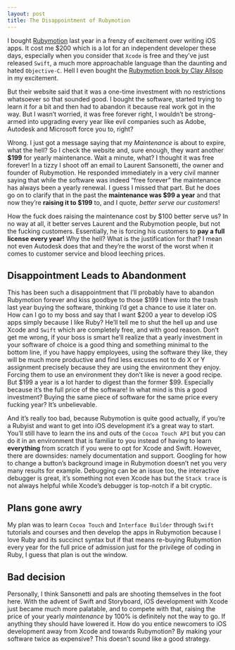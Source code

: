 ```yaml
---
layout: post
title: The Disappointment of Rubymotion
---
```


I bought [Rubymotion](http://rubymotion.com) last year in a frenzy of excitement over writing iOS apps. It cost me $200 which is a lot for an independent developer these days, especially when you consider that `Xcode` is free and they’ve just released `Swift`, a much more approachable language than the daunting and hated `Objective-C`. Hell I even bought the [Rubymotion book by Clay Allsop](https://pragprog.com/book/carubym/rubymotion) in my excitement.

But their website said that it was a one-time investment with no restrictions whatsoever so that sounded good. I bought the software, started trying to learn it for a bit and then had to abandon it because real work got in the way. But I wasn’t worried, it was free forever right, I wouldn’t be strong-armed into upgrading every year like evil companies such as Adobe, Autodesk and Microsoft force you to, right? 

Wrong. I just got a message saying that my *Maintenance* is about to expire, what the hell? So I check the website and, sure enough, they want another **$199** for yearly maintenance. Wait a minute, what? I thought it was free forever! In a tizzy I shoot off an email to Laurent Sansonetti, the owner and founder of Rubymotion. He responded immediately in a very civil manner saying that while the software was indeed “free forever” the maintenance has always been a yearly renewal. I guess I missed that part. But he does go on to clarify that in the past the **maintenance was $99 a year** and that now they’re **raising it to $199** to, and I quote, *better serve our customers*!

How the fuck does raising the maintenance cost by $100 better serve us? In no way at all, it better serves Laurent and the Rubymotion people, but not the fucking customers. Essentially, he is forcing his customers to **pay a full license every year!** Why the hell? What is the justification for that? I mean not even Autodesk does that and they’re the worst of the worst when it comes to customer service and blood leeching prices. 

## Disappointment Leads to Abandonment
This has been such a disappointment that I’ll probably have to abandon Rubymotion forever and kiss goodbye to those $199 I thew into the trash last year buying the software, thinking I’d get a chance to use it later on. How can I go to my boss and say that I want $200 a year to develop iOS apps simply because I like Ruby? He’ll tell me to shut the hell up and use Xcode and `Swift` which are completely free, and with good reason. Don’t get me wrong, if your boss is smart he’ll realize that a yearly investment in your software of choice is a good thing and something minimal to the bottom line, if you have happy employees, using the software they like, they will be much more productive and find less excuses not to do X or Y assignment precisely because they are using the environment they enjoy. Forcing them to use an environment they don’t like is never a good recipe. But $199 a year is a lot harder to digest than the former $99. Especially because it’s the full price of the software! In what mind is this a good investment? Buying the same piece of software for the same price every fucking year? It’s unbelievable. 

And it’s really too bad, because Rubymotion is quite good actually, if you’re a Rubyist and want to get into iOS development it’s a great way to start. You’ll still have to learn the ins and outs of the `Cocoa Touch API` but you can do it in an environment that is familiar to you instead of having to learn **everything** from scratch if you were to opt for Xcode and Swift. However, there are downsides: namely documentation and support. Googling for how to change a button’s background image in Rubymotion doesn’t net you very many results for example. Debugging can be an issue too, the interactive debugger is great, it’s something not even Xcode has but the `Stack trace` is not always helpful while Xcode’s debugger is top-notch if a bit cryptic. 

## Plans gone awry
My plan was to learn `Cocoa Touch` and `Interface Builder` through `Swift` tutorials and courses and then develop the apps in Rubymotion because I love Ruby and its succinct syntax but if that means re-buying Rubymotion every year for the full price of admission just for the privilege of coding in Ruby, I guess that plan is out the window. 

## Bad decision
Personally, I think Sansonetti and pals are shooting themselves in the foot here. With the advent of Swift and Storyboard, iOS development with Xcode just became much more palatable, and to compete with that, raising the price of your yearly *maintenance* by 100% is definitely not the way to go. If anything they should have lowered it. How do you entice newcomers to iOS development away from Xcode and towards Rubymotion? By making your software twice as expensive? This doesn’t sound like a good strategy.
